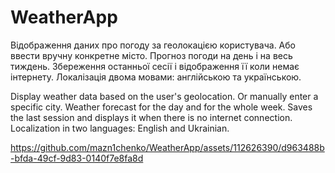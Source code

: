 # WeatherApp

Відображення даних про погоду за геолокацією користувача. Або ввести вручну конкретне місто. Прогноз погоди на день і на весь тиждень. Збереження останньої сесії і відображення її коли немає інтернету. Локалізація двома мовами: англійською та українською.

Display weather data based on the user's geolocation. Or manually enter a specific city. Weather forecast for the day and for the whole week. Saves the last session and displays it when there is no internet connection. Localization in two languages: English and Ukrainian.

https://github.com/mazn1chenko/WeatherApp/assets/112626390/d963488b-bfda-49cf-9d83-0140f7e8fa8d

